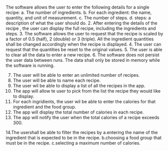 The software allows the user to enter the following details for a single recipe:
a. The number of ingredients.
b. For each ingredient: the name, quantity, and unit of measurement. 
c. The number of steps.
d. steps: a description of what the user should do.
2. After entering the details of the recipe , the user can display the full recipe, 
including the ingredients and steps.
3. The software allows the user to request that the recipe is scaled by a factor of 0.5 (half), 2 (double) 
or 3 (triple). All the ingredient quantities shall be changed accordingly when the recipe is 
displayed.
4. The user can request that the quantities be reset to the original values.
5. The user is able to clear all the data to enter a new recipe.
6. The software does not persist the user data between runs. The data shall only be stored in 
memory while the software is running.

7. The user will be able to enter an unlimited number of recipes.
8. The user will be able to name each recipe.
9. The user wil be able to display a list of all the recipes in the app.
10. The app will allow te user to pick from the list the recipe they would like to display.
11. For each ingridients, the user wil be able to enter the calories for that ingredient and the food group.
12. The app will display the total number of calories in each recipe.
13. The app will notify the user when the total calories of a recipe exceeds 300.

14.The usershall be able to filter the  recipes by
  a.entering the name of the ingredient that is expected to be in the recipe.
  b.choosing a food group that must be in the recipe.
  c.selecting a maximum number of calories.
